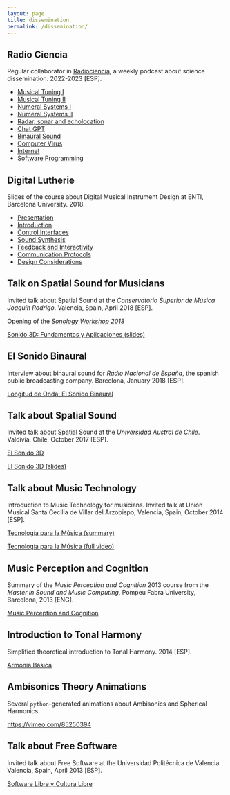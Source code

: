 ```yaml
---
layout: page
title: dissemination
permalink: /dissemination/
--- 
```


## Radio Ciencia

Regular collaborator in [Radiociencia](https://www.ivoox.com/podcast-radiociencia_sq_f1251300_2.html), a weekly podcast about science dissemination. 2022-2023 [ESP].

- [Musical Tuning I](https://www.ivoox.com/en/afinar-o-desafinar-esa-es-cuestion-i-audios-mp3_rf_92280484_1.html)
- [Musical Tuning II](https://www.ivoox.com/en/afinar-o-desafinar-esa-es-cuestion-ii-audios-mp3_rf_92580970_1.html)
- [Numeral Systems I](https://www.ivoox.com/en/sistemas-numeracion-i-de-palitos-al-audios-mp3_rf_94751619_1.html)
- [Numeral Systems II](https://www.ivoox.com/en/sistemas-numeracion-ii-y-eso-llego-el-audios-mp3_rf_95173358_1.html)
- [Radar, sonar and echolocation](https://www.ivoox.com/en/sonar-radar-ecolocalizacion-audios-mp3_rf_97920608_1.html)
- [Chat GPT](https://www.ivoox.com/chat-gpt-la-tecnologia-lenguaje-natural-audios-mp3_rf_101905265_1.html)
- [Binaural Sound](https://www.ivoox.com/sonido-binaural-mas-alla-del-estereo-audios-mp3_rf_104496758_1.html)
- [Computer Virus](https://www.ivoox.com/virus-informaticos-enemigo-invisible-era-audios-mp3_rf_108247369_1.html)
- [Internet](https://www.ivoox.com/internet-o-telarana-global-audios-mp3_rf_109186641_1.html)
- [Software Programming](https://www.ivoox.com/programacion-informatica-algoritmos-accion-audios-mp3_rf_111190778_1.html)


## Digital Lutherie

Slides of the course about Digital Musical Instrument Design at ENTI, Barcelona University. 2018.

- [Presentation](https://github.com/andresperezlopez/ENTI_Slides/blob/master/Presentation/presentation.pdf)
- [Introduction](https://github.com/andresperezlopez/ENTI_Slides/blob/master/Introduction%20to%20DMI%20Design/introduction.pdf)
- [Control Interfaces](https://github.com/andresperezlopez/ENTI_Slides/blob/master/Control%20Interfaces/control_interfaces.pdf)
- [Sound Synthesis](https://github.com/andresperezlopez/ENTI_Slides/blob/master/Sound%20Synthesis/sound_synthesis.pdf)
- [Feedback and Interactivity](https://github.com/andresperezlopez/ENTI_Slides/blob/master/Feedback%20%26%20Interactivity/feedback_interactivity.pdf)
- [Communication Protocols](https://github.com/andresperezlopez/ENTI_Slides/blob/master/Communication%20Protocols/communication_protocols.pdf)
- [Design Considerations](https://github.com/andresperezlopez/ENTI_Slides/blob/master/Design%20Considerations/design_considerations.pdf)


## Talk on Spatial Sound for Musicians

Invited talk about Spatial Sound at the *Conservatorio Superior de Música Joaquín Rodrigo*. Valencia, Spain, April 2018 [ESP].

Opening of the [*Sonology Workshop 2018*](https://csmvalencia.es/2018/04/20/jornades-de-sonologia-2018-jornadas-de-sonologia-2018/)

[Sonido 3D: Fundamentos y Aplicaciones (slides)](https://andresperezlopez.github.io/csmv.pdf)


## El Sonido Binaural

Interview about binaural sound for *Radio Nacional de España*, the spanish public broadcasting company. Barcelona, January 2018 [ESP].

[Longitud de Onda: El Sonido Binaural](http://www.rtve.es/alacarta/audios/longitud-de-onda/longitud-onda-sonido-binaural-16-01-18/4424419/)


## Talk about Spatial Sound

Invited talk about Spatial Sound at the *Universidad Austral de Chile*. Valdivia, Chile, October 2017 [ESP].

[El Sonido 3D](https://videoteca.uach.cl/videos/video/2519/)

[El Sonido 3D (slides)](https://andresperezlopez.github.io/valdivia.pdf)


## Talk about Music Technology

Introduction to Music Technology for musicians. Invited talk at Unión Musical Santa Cecilia de Villar del Arzobispo, Valencia, Spain, October 2014 [ESP].

[Tecnología para la Música (summary)](https://vimeo.com/110881138)

[Tecnología para la Música (full video)](https://vimeo.com/112113727)



## Music Perception and Cognition

Summary of the *Music Perception and Cognition* 2013 course from the *Master in Sound and Music Computing*, Pompeu Fabra University, Barcelona, 2013 [ENG].

[Music Perception and Cognition](https://andresperezlopez.github.io/Music_perception_and_cognition.pdf)



## Introduction to Tonal Harmony

Simplified theoretical introduction to Tonal Harmony. 2014 [ESP].

[Armonía Básica](https://andresperezlopez.github.io/armoniabasica.pdf)



## Ambisonics Theory Animations

Several `python`-generated animations about Ambisonics and Spherical Harmonics.

<https://vimeo.com/85250394>



## Talk about Free Software

Invited talk about Free Software at the Universidad Politécnica de Valencia. Valencia, Spain, April 2013 [ESP].

[Software Libre y Cultura Libre](https://vimeo.com/66726477)
